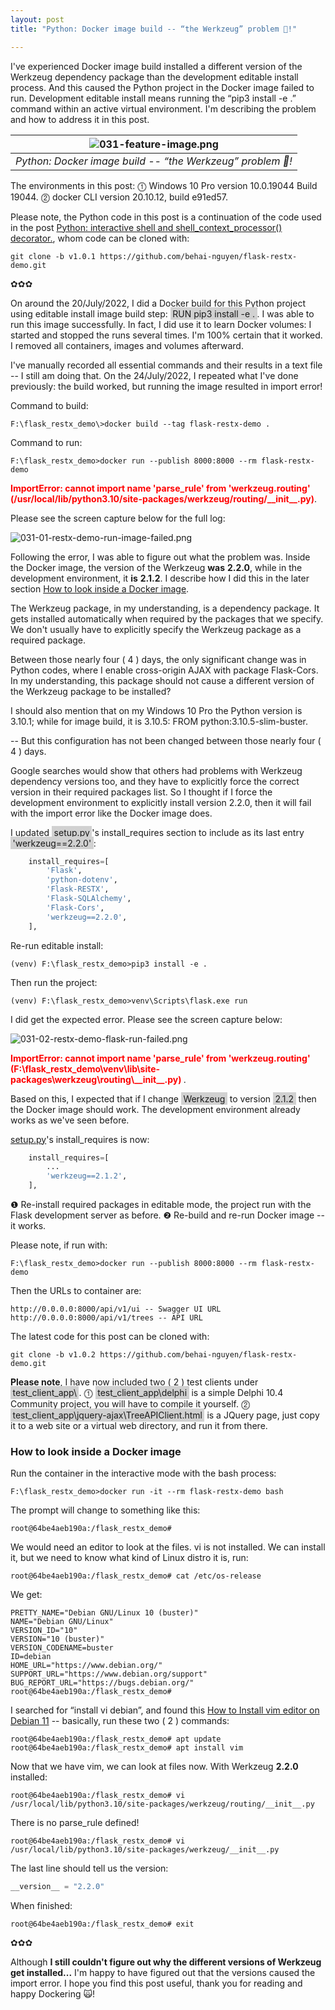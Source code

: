 ```yaml
---
layout: post
title: "Python: Docker image build -- “the Werkzeug” problem 🤖!"

---
```


I've experienced Docker image build installed a different version of the Werkzeug dependency package than the development editable install process. And this caused the Python project in the Docker image failed to run. Development editable install means running the “pip3 install -e .” command within an active virtual environment. I'm describing the problem and how to address it in this post.

| ![031-feature-image.png](https://behainguyen.files.wordpress.com/2022/07/031-feature-image.png) |
|:--:|
| *Python: Docker image build -- “the Werkzeug” problem 🤖!* |

<p>
The environments in this post: 
⓵ <span class="keyword">
Windows 10 Pro version 10.0.19044 Build 19044</span>. ⓶ 
<span class="keyword">
docker CLI version 20.10.12, build e91ed57.</span>
</p>

<p>
Please note, the 
<span class="keyword">
Python</span> code in this post is a continuation of the code used in the post 
<a href="https://behainguyen.wordpress.com/2022/07/16/python-interactive-shell-and-shell_context_processor-decorator/"
title="Python: interactive shell and shell_context_processor() decorator."
target="_blank">Python: interactive shell and shell_context_processor() decorator.</a>,
whom code can be cloned with:
</p>

```
git clone -b v1.0.1 https://github.com/behai-nguyen/flask-restx-demo.git
```

<p>✿✿✿</p>

<p>
On around the 20/July/2022, I did a 
<span class="keyword">
Docker build</span> for this 
<span class="keyword">
Python</span> project using editable install image build step:
<span style="background-color:#d1d1d1;padding-top:0.125em;padding-right:0.25em;padding-bottom:0.125em;padding-left:0.25em;">
RUN pip3 install -e .</span>. I was able to run this image successfully. In fact, I 
did use it to learn 
<span class="keyword">
Docker volumes</span>: I started and stopped the runs several times. 
I'm 100% certain that it worked. I removed all containers, 
images and volumes afterward.
</p>

<p>
I've manually recorded all essential commands and their results in a text 
file -- I still am doing that. On the 24/July/2022, I repeated what 
I've done previously: the build worked, but running the image resulted 
in import error!
</p>

<p>
Command to build:
</p>

```
F:\flask_restx_demo\>docker build --tag flask-restx-demo .
```

<p>
Command to run:
</p>

```
F:\flask_restx_demo>docker run --publish 8000:8000 --rm flask-restx-demo
```

<p>
<span class="keyword">
<span style="color:red;font-weight:bold;">ImportError: cannot import name 'parse_rule' from 
'werkzeug.routing' (/usr/local/lib/python3.10/site-packages/werkzeug/routing/__init__.py)</span></span>.
</p>

<p>
Please see the screen capture below for the full log:
</p>

![031-01-restx-demo-run-image-failed.png](https://behainguyen.files.wordpress.com/2022/07/031-01-restx-demo-run-image-failed.png)

<p>
Following the error, I was able to figure out what the problem was.
Inside the 
<span class="keyword">
Docker image</span>, the version of the 
<span class="keyword">
Werkzeug</span> <strong>was</strong>
<span class="keyword">
<strong>2.2.0</strong></span>, while in the development environment, 
it <strong>is</strong> 
<span class="keyword">
<strong>2.1.2</strong></span>. I describe how I did this in the later 
section 
<a href="#look-inside-Docker-image">How to look inside a Docker image</a>.
</p>

<p>
The 
<span class="keyword">
Werkzeug</span> package, in my understanding, is a dependency package. 
It gets installed automatically when required by the packages that we 
specify. We don't usually have to explicitly specify the 
<span class="keyword">
Werkzeug</span> package as a required package.
</p>

<p>
Between those nearly four ( 4 ) days, the only significant change was in 
<span class="keyword">
Python</span> codes, where I enable cross-origin
<span class="keyword">
AJAX</span> with package 
<span class="keyword">
Flask-Cors</span>. In my understanding, this package should not cause 
a different version of the 
<span class="keyword">
Werkzeug</span> package to be installed?
</p>

<p>
I should also mention that on my 
<span class="keyword">
Windows 10 Pro</span> the 
<span class="keyword">
Python</span> version is 
<span class="keyword">
3.10.1</span>; while for image build, it is
<span class="keyword">
3.10.5</span>: 
<span class="keyword">
FROM python:3.10.5-slim-buster</span>. 
</p>

<p>
-- But this configuration has not been changed between those nearly 
four ( 4 ) days.
</p>

<p>
Google searches would show that others had problems with 
<span class="keyword">
Werkzeug</span> dependency versions too, and they have to explicitly
force the correct version in their required packages list. So I thought
if I force the development environment to explicitly install version 
<span class="keyword">
2.2.0</span>, then it will fail with the import error like the 
<span class="keyword">
Docker image</span> does.
</p>

<p>
I updated 
<span style="background-color:#d1d1d1;padding-top:0.125em;padding-right:0.25em;padding-bottom:0.125em;padding-left:0.25em;">
setup.py</span>'s
<span class="keyword">
install_requires</span> section to include as its last entry 
<span style="background-color:#d1d1d1;padding-top:0.125em;padding-right:0.25em;padding-bottom:0.125em;padding-left:0.25em;">
'werkzeug==2.2.0'</span>:
</p>

```python
    install_requires=[
        'Flask',
        'python-dotenv',
        'Flask-RESTX',
        'Flask-SQLAlchemy',
        'Flask-Cors',		
        'werkzeug==2.2.0',
    ],
```

<p>
Re-run editable install:
</p>

```
(venv) F:\flask_restx_demo>pip3 install -e .
```

<p>
Then run the project:
</p>

```
(venv) F:\flask_restx_demo>venv\Scripts\flask.exe run
```

<p>
I did get the expected error. Please see the screen capture below:
</p>

![031-02-restx-demo-flask-run-failed.png](https://behainguyen.files.wordpress.com/2022/07/031-02-restx-demo-flask-run-failed.png)

<p>
<span class="keyword">
<span style="color:red;font-weight:bold;">
ImportError: cannot import name 'parse_rule' from 'werkzeug.routing' (F:\flask_restx_demo\venv\lib\site-packages\werkzeug\routing\__init__.py)
</span></span>.
</p>

<p>
Based on this, I expected that if I change 
<span style="background-color:#d1d1d1;padding-top:0.125em;padding-right:0.25em;padding-bottom:0.125em;padding-left:0.25em;">
Werkzeug</span> to version 
<span style="background-color:#d1d1d1;padding-top:0.125em;padding-right:0.25em;padding-bottom:0.125em;padding-left:0.25em;">
2.1.2</span> then the 
<span class="keyword">
Docker image</span> should work. The development environment already works 
as we've seen before.
</p>

<p>
<a href="https://github.com/behai-nguyen/flask-restx-demo/blob/main/setup.py"
title="setup.py"target="_blank">setup.py</a>'s
<span class="keyword">
install_requires</span> is now:
</p>

```python
    install_requires=[
        ...
        'werkzeug==2.1.2',
    ],
```

<p>
❶ Re-install required packages in editable mode, the project 
run with the
<span class="keyword">
Flask development server</span> as before. ❷ Re-build and re-run 
<span class="keyword">
Docker image</span> -- it works.
</p>

<p>
Please note, if run with:
</p>

```
F:\flask_restx_demo>docker run --publish 8000:8000 --rm flask-restx-demo
```

<p>
Then the URLs to container are:
</p>

```
http://0.0.0.0:8000/api/v1/ui -- Swagger UI URL
http://0.0.0.0:8000/api/v1/trees -- API URL
```

<p>
The latest code for this post can be cloned with:
</p>

```
git clone -b v1.0.2 https://github.com/behai-nguyen/flask-restx-demo.git
```

<p>
<strong>Please note</strong>, I have now included two ( 2 ) test clients  
under 
<span style="background-color:#d1d1d1;padding-top:0.125em;padding-right:0.25em;padding-bottom:0.125em;padding-left:0.25em;">
test_client_app\</span>. ⓵ 
<span style="background-color:#d1d1d1;padding-top:0.125em;padding-right:0.25em;padding-bottom:0.125em;padding-left:0.25em;">
test_client_app\delphi</span> is a simple 
<span class="keyword">
Delphi 10.4 Community</span> project, you will have to compile it yourself. ⓶ 
<span style="background-color:#d1d1d1;padding-top:0.125em;padding-right:0.25em;padding-bottom:0.125em;padding-left:0.25em;">
test_client_app\jquery-ajax\TreeAPIClient.html</span> is a 
<span class="keyword">
JQuery</span> page, just copy it to a web site or a virtual web 
directory, and run it from there.
</p>

<!--------------------------------------------------------------------------------->
<h3>
  <a id="look-inside-Docker-image">How to look inside a Docker image</a>
</h3>

<p>
Run the container in the interactive mode with the 
<span class="keyword">
bash</span> process:
</p>

```
F:\flask_restx_demo>docker run -it --rm flask-restx-demo bash
```

<p>
The prompt will change to something like this:
</p>

```
root@64be4aeb190a:/flask_restx_demo#
```

<p>
We would need an editor to look at the files. 
<span class="keyword">
vi</span> is not installed. We can install it, but we need to know 
what kind of 
<span class="keyword">
Linux distro</span> it is, run:
</p>

```
root@64be4aeb190a:/flask_restx_demo# cat /etc/os-release
```

<p>
We get:
</p>

```
PRETTY_NAME="Debian GNU/Linux 10 (buster)"
NAME="Debian GNU/Linux"
VERSION_ID="10"
VERSION="10 (buster)"
VERSION_CODENAME=buster
ID=debian
HOME_URL="https://www.debian.org/"
SUPPORT_URL="https://www.debian.org/support"
BUG_REPORT_URL="https://bugs.debian.org/"
root@64be4aeb190a:/flask_restx_demo#
```

<p>
I searched for “install vi debian”, and found this 
<a href="https://vitux.com/how-to-install-vim-editor-on-debian/"
title="How to Install vim editor on Debian 11"
target="_blank">How to Install vim editor on Debian 11</a> -- 
basically, run these two ( 2 ) commands:
</p>

```
root@64be4aeb190a:/flask_restx_demo# apt update
root@64be4aeb190a:/flask_restx_demo# apt install vim
```

<p>
Now that we have 
<span class="keyword">
vim</span>, we can look at files now. With 
<span class="keyword">
Werkzeug <strong>2.2.0</strong></span> installed:
</p>

```
root@64be4aeb190a:/flask_restx_demo# vi /usr/local/lib/python3.10/site-packages/werkzeug/routing/__init__.py
```

<p>
There is no 
<span class="keyword">
parse_rule</span> defined!
</p>

```
root@64be4aeb190a:/flask_restx_demo# vi /usr/local/lib/python3.10/site-packages/werkzeug/__init__.py
```

<p>
The last line should tell us the version:
</p>

```python
__version__ = "2.2.0"
```

<p>
When finished:
</p>

```
root@64be4aeb190a:/flask_restx_demo# exit
```

<p>✿✿✿</p>

<p>
Although 
<strong>I still couldn't figure out why the different versions of 
<span class="keyword">
Werkzeug</span> get installed...</strong> I'm happy to have figured 
out that the versions caused the import error. I hope you find this 
post useful, thank you for reading and happy Dockering 🙀!
</p>
